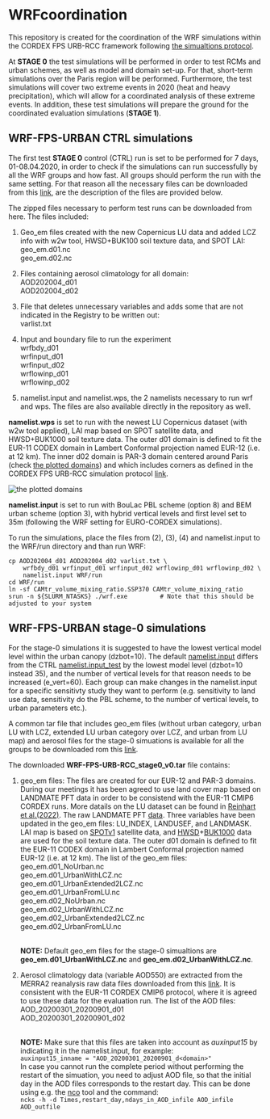 # WRFcoordination

This repository is created for the coordination of the WRF simulations within the CORDEX FPS URB-RCC framework following [the simualtions protocol](https://docs.google.com/document/d/1R4O1x67Tpr-qcEPlkzKDvJP1itoxKPbaBZO9gpIfamc/edit).

At **STAGE 0** the test simulations will be performed in order to test RCMs and urban schemes, as well as model and domain set-up. For that, short-term simulations over the Paris region will be performed. Furthermore, the test simulations will cover two extreme events in 2020 (heat and heavy precipitation), which will allow for a coordinated analysis of these extreme events. 
In addition, these test simulations will prepare the ground for the coordinated evaluation simulations (**STAGE 1**). 

## WRF-FPS-URBAN CTRL simulations

The first test **STAGE 0** control (CTRL) run is set to be performed for 7 days, 01-08.04.2020, in order to check if the simulations can run successfully by all the WRF groups and how fast. All groups should perform the run with the same setting. For that reason all the necessary files can be downloaded from this [link](https://meteo.unican.es/work/josipa/fps_urban_file_urb3.tar), are the description of the files are provided below.

The zipped files necessary to perform test runs can be downloaded from here. The files included:
1. Geo_em files created with the new Copernicus LU data and added LCZ info with w2w tool, HWSD+BUK100 soil texture data, and SPOT LAI:
	<br /> geo_em.d01.nc
	<br /> geo_em.d02.nc
2. Files containing aerosol climatology for all domain:
	<br /> AOD202004_d01
	<br /> AOD202004_d02
3. File that deletes unnecessary variables and adds some that are not indicated in the Registry to be written out:
	<br /> varlist.txt
4. Input and boundary file to run the experiment
	<br /> wrfbdy_d01
	<br /> wrfinput_d01
	<br /> wrfinput_d02
	<br /> wrflowinp_d01
	<br /> wrflowinp_d02
    
5. namelist.input and namelist.wps, the 2 namelists necessary to run wrf and wps. The files are also available directly in the repository as well.

**namelist.wps** is set to run with the newest LU Copernicus dataset (with w2w tool applied), LAI map based on SPOT satellite data, and HWSD+BUK1000 soil texture data. The outer d01 domain is defined to fit the EUR-11 CODEX domain in Lambert Conformal projection named EUR-12 (i.e. at 12 km). The inner d02 domain is PAR-3 domain centered around Paris (check [the plotted domains](https://github.com/FPS-URB-RCC/WRFcoordination/blob/CTRL/domains_EP.png)) and which includes corners as defined in the CORDEX FPS URB-RCC simulation protocol [link](https://docs.google.com/document/d/1R4O1x67Tpr-qcEPlkzKDvJP1itoxKPbaBZO9gpIfamc/edit).

![the plotted domains](https://github.com/FPS-URB-RCC/WRFcoordination/blob/main/domains_EP.png)

**namelist.input** is set to run with BouLac PBL scheme (option 8) and BEM urban scheme (option 3), with hybrid vertical levels and first level set to 35m (following the WRF setting for EURO-CORDEX simulations).

To run the simulations, place the files from (2), (3), (4) and namelist.input to the WRF/run directory and than run WRF:

	cp AOD202004_d01 AOD202004_d02 varlist.txt \
		wrfbdy_d01 wrfinput_d01 wrfinput_d02 wrflowinp_d01 wrflowinp_d02 \
		namelist.input WRF/run
	cd WRF/run
	ln -sf CAMtr_volume_mixing_ratio.SSP370 CAMtr_volume_mixing_ratio
	srun -n ${SLURM_NTASKS} ./wrf.exe   	  # Note that this should be adjusted to your system

 ## WRF-FPS-URBAN stage-0 simulations
For the stage-0 simulations it is suggested to have the lowest vertical model level within the urban canopy (dzbot=10). The default [namelist.input](https://github.com/FPS-URB-RCC/WRFcoordination/blob/main/namelist.input) differs from the CTRL [namelist.input_test](https://github.com/FPS-URB-RCC/WRFcoordination/blob/main/namelist.input_test) by the lowest model level (dzbot=10 instead 35), and the number of vertical levels for that reason needs to be increased (e_vert=60). Each group can make changes in the namelist.input for a specific sensitivty study they want to perform (e.g. sensitivity to land use data, sensitivity do the PBL scheme, to the number of vertical levels, to urban parameters etc.). 

A common tar file that includes geo_em files (without urban category, urban LU with LCZ, extended LU urban category over LCZ, and urban from LU map) and aerosol files for the stage-0 simuations is available for all the groups to be downloaded rom this [link](https://meteo.unican.es/work/josipa/WRF-FPS-URB-RCC/WRF-FPS-URB-RCC_stage0_v0.tar). 

The downloaded **WRF-FPS-URB-RCC_stage0_v0.tar** file contains:
1. geo_em files: The files are created for our EUR-12 and PAR-3 domains. During our meetings it has been agreed to use land cover map based on LANDMATE PFT data in order to be consistend with the EUR-11 CMIP6 CORDEX runs. More datails on the LU dataset can be found in [Reinhart et al.(2022)](https://doi.org/10.5194/essd-14-1735-2022). 
The raw LANDMATE PFT [data](https://www.wdc-climate.de/ui/entry?acronym=LM_PFT_LandCov_EUR2015_v1.0). Three variables have been updated in the geo_em files: LU_INDEX, LANDUSEF, and LANDMASK. 
LAI map is based on [SPOTv1](https://cds.climate.copernicus.eu/cdsapp#!/dataset/satellite-lai-fapar?tab=form) satellite data, and [HWSD](https://www.wdc-climate.de/ui/entry?acronym=WRF_NOAH_HWSD_world_TOP_ST_v121)+[BUK1000](https://www.wdc-climate.de/ui/entry?acronym=WRF_NOAH_BUK_Ger_top_SOILTYP) data are used for the soil texture data. The outer d01 domain is defined to fit the EUR-11 CODEX domain in Lambert Conformal projection named EUR-12 (i.e. at 12 km). 
The list of the geo_em files:
	<br /> geo_em.d01_NoUrban.nc
	<br /> geo_em.d01_UrbanWithLCZ.nc
	<br /> geo_em.d01_UrbanExtended2LCZ.nc
	<br /> geo_em.d01_UrbanFromLU.nc
	<br /> geo_em.d02_NoUrban.nc
	<br /> geo_em.d02_UrbanWithLCZ.nc
	<br /> geo_em.d02_UrbanExtended2LCZ.nc
	<br /> geo_em.d02_UrbanFromLU.nc


	<br /> **NOTE:** Default geo_em files for the stage-0 simualtions are **geo_em.d01_UrbanWithLCZ.nc** and **geo_em.d02_UrbanWithLCZ.nc**.

2. Aerosol climatology data (variable AOD550) are extracted from the MERRA2 reanalysis raw data files downloaded from this [link](https://b2share.fz-juelich.de/records/?community=a140d3f3-0117-4665-9945-4c7fcb9afb51&sort=mostrecent&page=1&size=10). It is consistent with the EUR-11 CORDEX CMIP6 protocol, where it is agreed to use these data for the evaluation run.
The list of the AOD files:
	<br /> AOD_20200301_20200901_d01
	<br /> AOD_20200301_20200901_d02


	<br /> **NOTE:** Make sure that this files are taken into account as *auxinput15* by indicating it in the namelist.input, for example:
	<br /> `auxinput15_inname = "AOD_20200301_20200901_d<domain>"`
	<br /> In case you cannot run the complete period without performing the restart of the simuation, you need to adjust AOD file, so that the initial day in the AOD files corresponds to the restart day. This can be 	done using e.g. the [nco](http://research.jisao.washington.edu/data_sets/nco/) tool and the command:
	<br /> `ncks -h -d Times,restart_day,ndays_in_AOD_infile AOD_infile AOD_outfile`
